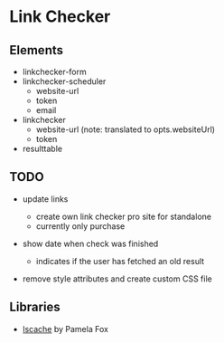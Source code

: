 # Link Checker

## Elements
- linkchecker-form
- linkchecker-scheduler
	- website-url
	- token
	- email
- linkchecker
	- website-url (note: translated to opts.websiteUrl)
	- token
- resulttable

## TODO
- update links
	- create own link checker pro site for standalone
	- currently only purchase

- show date when check was finished 
	- indicates if the user has fetched an old result

- remove style attributes and create custom CSS file


## Libraries
- [lscache](https://github.com/pamelafox/lscache) by Pamela Fox
